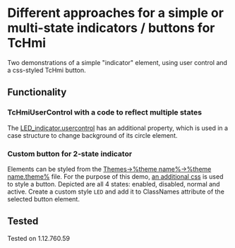 # Different approaches for a simple or multi-state indicators / buttons for TcHmi

Two demonstrations of a simple "indicator" element, using user control and a css-styled TcHmi button.

## Functionality

### TcHmiUserControl with a code to reflect multiple states

The [LED_indicator.usercontrol](hmi_proj/LED_indicator.usercontrol) has an additional property, which is used in a case structure to change background of its circle element.

### Custom button for 2-state indicator

Elements can be styled from the [Themes->%theme name%->%theme name.theme%](hmi_proj/Themes/Base/Base.theme) file. For the purpose of this demo, [an additional css](hmi_proj/Themes/Base/LED.css) is used to style a button.
Depicted are all 4 states: enabled, disabled, normal and active.
Create a custom style `LED` and add it to ClassNames attribute of the selected button element.

## Tested
Tested on 1.12.760.59
